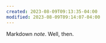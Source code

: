 ```yaml
---
created: 2023-08-09T09:13:35-04:00
modified: 2023-08-09T09:14:07-04:00
---
```


Markdown *note*.
Well, then.
